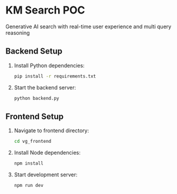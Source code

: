 # KM Search POC

Generative AI search with real-time user experience and multi query reasoning

## Backend Setup

1. Install Python dependencies:
    ```bash
    pip install -r requirements.txt
    ```

2. Start the backend server:
    ```bash
    python backend.py
    ```

## Frontend Setup

1. Navigate to frontend directory:
    ```bash
    cd vg_frontend
    ```

2. Install Node dependencies:
    ```bash
    npm install
    ```

3. Start development server:
    ```bash
    npm run dev
    ```